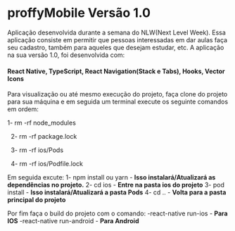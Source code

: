 # **proffyMobile Versão 1.0**

Aplicação desenvolvida durante a semana do NLW(Next Level Week). Essa aplicação consiste em permitir que pessoas interessadas
em dar aulas faça seu cadastro, também para aqueles que desejam estudar, etc. A aplicação na sua versão 1.0, foi desenvolvida com:

#### **React Native, TypeScript, React Navigation(Stack e Tabs), Hooks, Vector Icons**

Para visualização ou até mesmo execução do projeto, faça clone do projeto para sua máquina e em seguida um terminal execute os
seguinte comandos em ordem:

1- rm -rf node_modules


&nbsp;
2- rm -rf package.lock 


&nbsp;
3- rm -rf ios/Pods 


&nbsp;
4- rm -rf ios/Podfile.lock

Em seguida excute:
1- npm install ou yarn - **Isso instalará/Atualizará as dependências no projeto.**
2- cd ios - **Entre na pasta ios do projeto**
3- pod install - **Isso instalará/Atualizará a pasta Pods**
4- cd .. - **Volta para a pasta principal do projeto**

Por fim faça o build do projeto com o comando:
-react-native run-ios - **Para IOS**
-react-native run-android - **Para Android**
